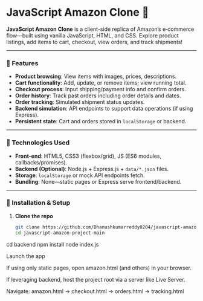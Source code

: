 # JavaScript Amazon Clone 🛒

**JavaScript Amazon Clone** is a client-side replica of Amazon’s e‑commerce flow—built using vanilla JavaScript, HTML, and CSS. Explore product listings, add items to cart, checkout, view orders, and track shipments!

---

### 🚀 Features

- **Product browsing**: View items with images, prices, descriptions.
- **Cart functionality**: Add, update, or remove items; view running total.
- **Checkout process**: Input shipping/payment info and confirm orders.
- **Order history**: Track past orders including order details and dates.
- **Order tracking**: Simulated shipment status updates.
- **Backend simulation**: API endpoints to support data operations (if using Express).
- **Persistent state**: Cart and orders stored in `localStorage` or backend.

---

### 🔧 Technologies Used

- **Front-end**: HTML5, CSS3 (flexbox/grid), JS (ES6 modules, callbacks/promises).
- **Backend (Optional)**: Node.js + Express.js + `data/*.json` files.
- **Storage**: `localStorage` or mock API endpoints fetch.
- **Bundling**: None—static pages or Express serve frontend/backend.

---

### 💾 Installation & Setup

1. **Clone the repo**

   ```bash
   git clone https://github.com/Dhanushkumarreddy0204/javascript-amazon-project-main.git
   cd javascript-amazon-project-main
cd backend
npm install
node index.js

Launch the app

If using only static pages, open amazon.html (and others) in your browser.

If leveraging backend, host the project root via a server like Live Server.

Navigate:
amazon.html → checkout.html → orders.html → tracking.html

